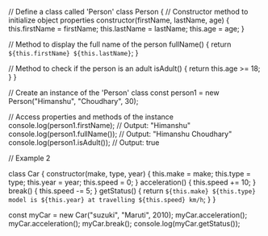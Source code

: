 // Define a class called 'Person'
class Person {
  // Constructor method to initialize object properties
  constructor(firstName, lastName, age) {
    this.firstName = firstName;
    this.lastName = lastName;
    this.age = age;
  }

  // Method to display the full name of the person
  fullName() {
    return `${this.firstName} ${this.lastName}`;
  }

  // Method to check if the person is an adult
  isAdult() {
    return this.age >= 18;
  }
}

// Create an instance of the 'Person' class
const person1 = new Person("Himanshu", "Choudhary", 30);

// Access properties and methods of the instance
console.log(person1.firstName); // Output: "Himanshu"
console.log(person1.fullName()); // Output: "Himanshu Choudhary"
console.log(person1.isAdult()); // Output: true

// Example 2

class Car {
  constructor(make, type, year) {
    this.make = make;
    this.type = type;
    this.year = year;
    this.speed = 0;
  }
  acceleration() {
    this.speed += 10;
  }
  break() {
    this.speed -= 5;
  }
  getStatus() {
    return `${this.make} ${this.type} model is ${this.year} at travelling ${this.speed} km/h`;
  }
}

const myCar = new Car("suzuki", "Maruti", 2010);
myCar.acceleration();
myCar.acceleration();
myCar.break();
console.log(myCar.getStatus());
